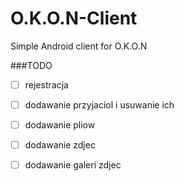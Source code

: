 # O.K.O.N-Client
Simple Android client for O.K.O.N

###TODO
-[ ] rejestracja 
-[ ] dodawanie przyjaciol i usuwanie ich 
-[ ] dodawanie pliow
-[ ] dodawanie zdjec 
-[ ] dodawanie galeri zdjec 

